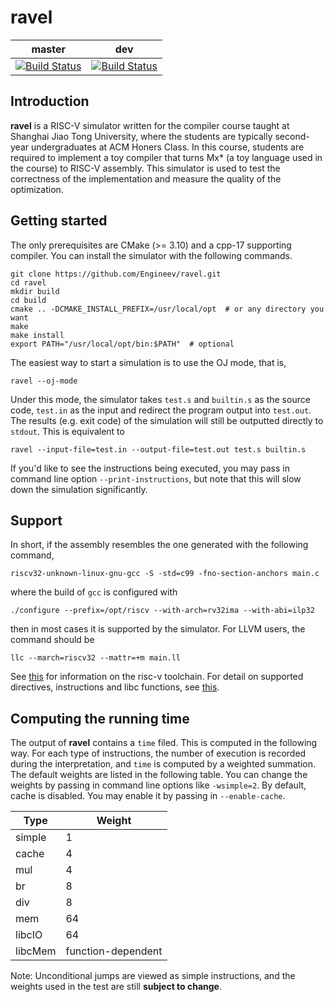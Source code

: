 # ravel

| master | dev|
|---     |--- |
|[![Build Status](https://travis-ci.com/Engineev/ravel.svg?token=t7LhMb4BZCM8Q58kCnsH&branch=master)](https://travis-ci.com/Engineev/ravel) |[![Build Status](https://travis-ci.com/Engineev/ravel.svg?token=t7LhMb4BZCM8Q58kCnsH&branch=dev)](https://travis-ci.com/Engineev/ravel)


## Introduction

**ravel** is a RISC-V simulator written for the compiler course taught at 
Shanghai Jiao Tong University, where the students are typically second-year
undergraduates at ACM Honers Class. In this course, students are required to
implement a toy compiler that turns Mx* (a toy language used in the course) to
RISC-V assembly. This simulator is used to test the correctness of the 
implementation and measure the quality of the optimization.  

## Getting started
The only prerequisites are CMake (>= 3.10) and a cpp-17 supporting compiler.
You can install the simulator with the following commands.
```shell script
git clone https://github.com/Engineev/ravel.git
cd ravel
mkdir build
cd build
cmake .. -DCMAKE_INSTALL_PREFIX=/usr/local/opt  # or any directory you want
make 
make install
export PATH="/usr/local/opt/bin:$PATH"  # optional
```

The easiest way to start a simulation is to use the OJ mode, that is,
```shell script
ravel --oj-mode
```
Under this mode, the simulator takes `test.s` and `builtin.s` as the source
code, `test.in` as the input and redirect the program output into `test.out`.
The results (e.g. exit code) of the simulation will still be outputted directly
to `stdout`. This is equivalent to
```shell script
ravel --input-file=test.in --output-file=test.out test.s builtin.s 
```

If you'd like to see the instructions being executed, you may pass in command
line option `--print-instructions`, but note that this will slow down the 
simulation significantly.

## Support

In short, if the assembly resembles the one generated with the following 
command,
```shell script
riscv32-unknown-linux-gnu-gcc -S -std=c99 -fno-section-anchors main.c
```
where the build of `gcc` is configured with
```shell script
./configure --prefix=/opt/riscv --with-arch=rv32ima --with-abi=ilp32
```
then in most cases it is supported by the simulator. For LLVM users, the 
command should be 
```shell script
llc --march=riscv32 --mattr=+m main.ll
```
See [this](https://github.com/riscv/riscv-gnu-toolchain) for information on the
risc-v toolchain. For detail on supported directives, instructions and libc
functions, see [this](./doc/support.md).  

## Computing the running time
The output of **ravel** contains a `time` filed. This is computed in the 
following way. For each type of instructions, the number of execution is 
recorded during the interpretation, and `time` is computed by a weighted 
summation. The default weights are listed in the following table.
You can change the weights by passing in command line options like 
`-wsimple=2`. By default, cache is disabled. You may enable it by passing in
`--enable-cache`. 

| Type   | Weight |
|---     |---     |
|simple  | 1
|cache   | 4
|mul     | 4
|br      | 8
|div     | 8
|mem     | 64
|libcIO  | 64
|libcMem | function-dependent

Note: Unconditional jumps are viewed as simple instructions, and the weights 
used in the test are still **subject to change**.
